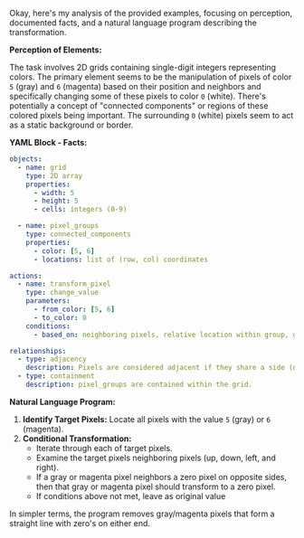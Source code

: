 Okay, here's my analysis of the provided examples, focusing on perception, documented facts, and a natural language program describing the transformation.

**Perception of Elements:**

The task involves 2D grids containing single-digit integers representing colors. The primary element seems to be the manipulation of pixels of color `5` (gray) and `6` (magenta) based on their position and neighbors and specifically changing some of these pixels to color `0` (white). There's potentially a concept of "connected components" or regions of these colored pixels being important. The surrounding `0` (white) pixels seem to act as a static background or border.

**YAML Block - Facts:**


```yaml
objects:
  - name: grid
    type: 2D array
    properties:
      - width: 5
      - height: 5
      - cells: integers (0-9)

  - name: pixel_groups
    type: connected_components
    properties:
      - color: [5, 6]
      - locations: list of (row, col) coordinates

actions:
  - name: transform_pixel
    type: change_value
    parameters:
      - from_color: [5, 6]
      - to_color: 0
    conditions:
      - based_on: neighboring pixels, relative location within group, group size?

relationships:
  - type: adjacency
    description: Pixels are considered adjacent if they share a side (not diagonally).
  - type: containment
    description: pixel_groups are contained within the grid.
```


**Natural Language Program:**

1.  **Identify Target Pixels:** Locate all pixels with the value `5` (gray) or `6` (magenta).
2.  **Conditional Transformation:**
    *   Iterate through each of target pixels.
    *   Examine the target pixels neighboring pixels (up, down, left, and right).
    *  If a gray or magenta pixel neighbors a zero pixel on opposite sides, then that gray or magenta pixel should transform to a zero pixel.
    * If conditions above not met, leave as original value

In simpler terms, the program removes gray/magenta pixels that form a straight line with zero's on either end.
